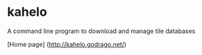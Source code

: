 # kahelo
A command line program to download and manage tile databases

[Home page] (http://kahelo.godrago.net/)
